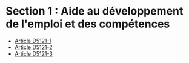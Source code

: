 # Section 1 : Aide au développement de l'emploi et des compétences

* [Article D5121-1](./LEGIARTI000018527243.md)
* [Article D5121-2](./LEGIARTI000029469766.md)
* [Article D5121-3](./LEGIARTI000018527239.md)
